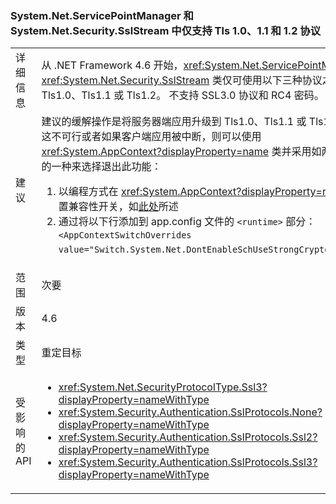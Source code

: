 ### <a name="only-tls-10-11-and-12-protocols-supported-in-systemnetservicepointmanager-and-systemnetsecuritysslstream"></a>System.Net.ServicePointManager 和 System.Net.Security.SslStream 中仅支持 Tls 1.0、1.1 和 1.2 协议

|   |   |
|---|---|
|详细信息|从 .NET Framework 4.6 开始，<xref:System.Net.ServicePointManager> 和 <xref:System.Net.Security.SslStream> 类仅可使用以下三种协议之一：Tls1.0、Tls1.1 或 Tls1.2。 不支持 SSL3.0 协议和 RC4 密码。|
|建议|建议的缓解操作是将服务器端应用升级到 Tls1.0、Tls1.1 或 Tls1.2。 如果这不可行或者如果客户端应用被中断，则可以使用 <xref:System.AppContext?displayProperty=name> 类并采用如两种方式中的一种来选择退出此功能：<ol><li>以编程方式在 <xref:System.AppContext?displayProperty=name> 上设置兼容性开关，如[此处](http://blogs.msdn.com/b/dotnet/archive/2015/04/29/net-announcements-at-build-2015.aspx#dotnet46)所述</li><li>通过将以下行添加到 app.config 文件的 <code>&lt;runtime&gt;</code> 部分：<code>&lt;AppContextSwitchOverrides value=&quot;Switch.System.Net.DontEnableSchUseStrongCrypto=true&quot;/&gt;</code>；</li></ol>|
|范围|次要|
|版本|4.6|
|类型|重定目标|
|受影响的 API|<ul><li><xref:System.Net.SecurityProtocolType.Ssl3?displayProperty=nameWithType></li><li><xref:System.Security.Authentication.SslProtocols.None?displayProperty=nameWithType></li><li><xref:System.Security.Authentication.SslProtocols.Ssl2?displayProperty=nameWithType></li><li><xref:System.Security.Authentication.SslProtocols.Ssl3?displayProperty=nameWithType></li></ul>|

